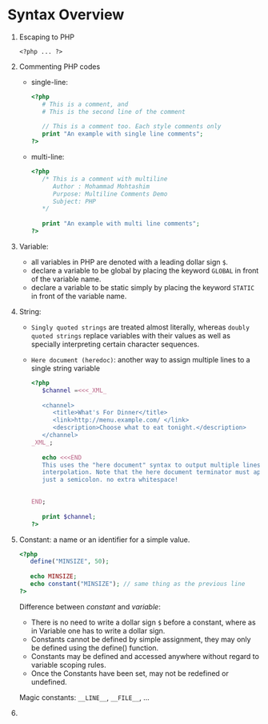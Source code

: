 # Syntax Overview

1. Escaping to PHP

   `<?php ... ?>`

2. Commenting PHP codes

   * single-line: 

     ```php
     <?php
        # This is a comment, and
        # This is the second line of the comment
        
        // This is a comment too. Each style comments only
        print "An example with single line comments";
     ?>
     ```

   * multi-line:

     ```php
     <?php
        /* This is a comment with multiline
           Author : Mohammad Mohtashim
           Purpose: Multiline Comments Demo
           Subject: PHP
        */
        
        print "An example with multi line comments";
     ?>
     ```

3. Variable: 

   * all variables in PHP are denoted with a leading dollar sign `$`.
   * declare a variable to be global by placing the keyword `GLOBAL` in front of the variable name.
   * declare a variable to be static simply by placing the keyword `STATIC` in front of the variable name.

4. String: 

   * `Singly quoted strings` are treated almost literally, whereas `doubly quoted strings` replace variables with their values as well as specially interpreting certain character sequences.

   * `Here document (heredoc)`: another way to assign multiple lines to a single string variable

     ```php
     <?php
        $channel =<<<_XML_
        
        <channel>
           <title>What's For Dinner</title>
           <link>http://menu.example.com/ </link>
           <description>Choose what to eat tonight.</description>
        </channel>
     _XML_;
        
        echo <<<END
        This uses the "here document" syntax to output multiple lines with variable 
        interpolation. Note that the here document terminator must appear on a line with 
        just a semicolon. no extra whitespace!
        

     END;
        
        print $channel;
     ?>
     ```

5. Constant: a name or an identifier for a simple value.

   ```php
   <?php
      define("MINSIZE", 50);
      
      echo MINSIZE;
      echo constant("MINSIZE"); // same thing as the previous line
   ?>
   ```

   Difference between *constant* and *variable*:

   - There is no need to write a dollar sign `$` before a constant, where as in Variable one has to write a dollar sign.
   - Constants cannot be defined by simple assignment, they may only be defined using the define() function.
   - Constants may be defined and accessed anywhere without regard to variable scoping rules.
   - Once the Constants have been set, may not be redefined or undefined.

   Magic constants: `__LINE__`, `__FILE__`, ...

6. ​

